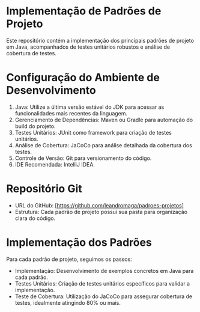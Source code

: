 
# Implementação de Padrões de Projeto 
Este repositório contém a implementação dos principais padrões de projeto em Java, acompanhados de testes unitários robustos e análise de cobertura de testes.

# Configuração do Ambiente de Desenvolvimento
   1. Java: Utilize a última versão estável do JDK para acessar as funcionalidades mais recentes da linguagem.
   2. Gerenciamento de Dependências: Maven ou Gradle para automação do build do projeto.
   3. Testes Unitários: JUnit como framework para criação de testes unitários.
   4. Análise de Cobertura: JaCoCo para análise detalhada da cobertura dos testes.
   5. Controle de Versão: Git para versionamento do código.
   6. IDE Recomendada: IntelliJ IDEA.

# Repositório Git
   * URL do GitHub: [https://github.com/leandromaga/padroes-projetos] <br/>
   * Estrutura: Cada padrão de projeto possui sua pasta para organização clara do código.

# Implementação dos Padrões
   Para cada padrão de projeto, seguimos os passos:
   * Implementação: Desenvolvimento de exemplos concretos em Java para cada padrão.
   * Testes Unitários: Criação de testes unitários específicos para validar a implementação.
   * Teste de Cobertura: Utilização do JaCoCo para assegurar cobertura de testes, idealmente atingindo 80% ou mais.



